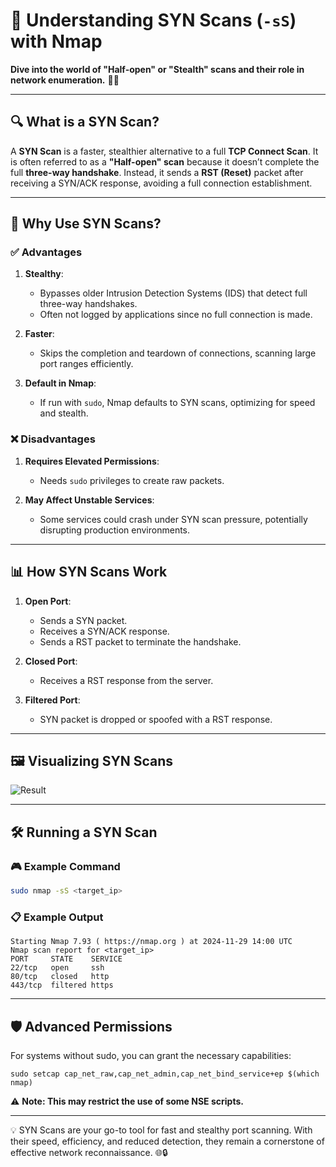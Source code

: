 # 🚀 **Understanding SYN Scans (`-sS`) with Nmap**  
**Dive into the world of "Half-open" or "Stealth" scans and their role in network enumeration.** 🕵️‍♂️

---

## 🔍 **What is a SYN Scan?**
A **SYN Scan** is a faster, stealthier alternative to a full **TCP Connect Scan**. It is often referred to as a **"Half-open" scan** because it doesn’t complete the full **three-way handshake**. Instead, it sends a **RST (Reset)** packet after receiving a SYN/ACK response, avoiding a full connection establishment.

---

## 🤔 **Why Use SYN Scans?**

### ✅ **Advantages**
1. **Stealthy**:  
   - Bypasses older Intrusion Detection Systems (IDS) that detect full three-way handshakes.  
   - Often not logged by applications since no full connection is made.  

2. **Faster**:  
   - Skips the completion and teardown of connections, scanning large port ranges efficiently.  

3. **Default in Nmap**:  
   - If run with `sudo`, Nmap defaults to SYN scans, optimizing for speed and stealth.  

### ❌ **Disadvantages**
1. **Requires Elevated Permissions**:  
   - Needs `sudo` privileges to create raw packets.  

2. **May Affect Unstable Services**:  
   - Some services could crash under SYN scan pressure, potentially disrupting production environments.  

---

## 📊 **How SYN Scans Work**

1. **Open Port**:  
   - Sends a SYN packet.  
   - Receives a SYN/ACK response.  
   - Sends a RST packet to terminate the handshake.  

2. **Closed Port**:  
   - Receives a RST response from the server.  

3. **Filtered Port**:  
   - SYN packet is dropped or spoofed with a RST response.  

---

## 🖼️ **Visualizing SYN Scans**

![Result](https://www.oreilly.com/api/v2/epubs/9781784399771/files/assets/d5202622-2dc1-4803-b4a4-e318c3fde7bd.png)

---

## 🛠️ **Running a SYN Scan**

### 🎮 **Example Command**
```bash
sudo nmap -sS <target_ip>
```

### 📋 Example Output
```
Starting Nmap 7.93 ( https://nmap.org ) at 2024-11-29 14:00 UTC
Nmap scan report for <target_ip>
PORT     STATE    SERVICE
22/tcp   open     ssh
80/tcp   closed   http
443/tcp  filtered https
```

---

## 🛡️ Advanced Permissions
For systems without sudo, you can grant the necessary capabilities:
```
sudo setcap cap_net_raw,cap_net_admin,cap_net_bind_service+ep $(which nmap)
```
⚠️ **Note: This may restrict the use of some NSE scripts.**

---

💡 SYN Scans are your go-to tool for fast and stealthy port scanning. With their speed, efficiency, and reduced detection, they remain a cornerstone of effective network reconnaissance. 🌐🔒
